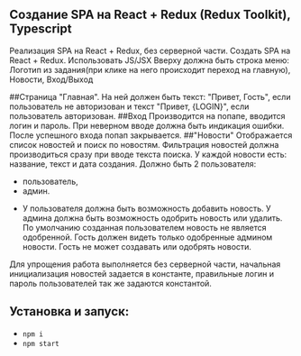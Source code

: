 ## Создание SPA на React + Redux (Redux Toolkit), Typescript

Реализация SPA на React + Redux, без серверной части. 
Создать SPA на React + Redux. Использовать JS/JSX
Вверху должна быть строка меню: Логотип из задания(при клике на него происходит переход на главную), Новости, Вход/Выход

##Страница "Главная".
На ней должен быть текст: "Привет, Гость", если пользователь не авторизован и текст "Привет, {LOGIN}", если пользователь авторизован.
##Вход
Производится на попапе, вводится логин и пароль. При неверном вводе должна быть индикация ошибки. После успешного входа попап закрывается.
##"Новости"
Отображается список новостей и поиск по новостям. Фильтрация новостей должна производиться сразу при вводе текста поиска. У каждой новости есть: название, текст и дата создания.
Должно быть 2 пользователя:
* пользователь,
*  админ.
+ У пользователя должна быть возможность добавить новость. У админа должна быть возможность одобрить новость или удалить. По умолчанию созданная пользователем новость не является одобренной.
Гость должен видеть только одобренные админом новости. Гость не может создавать или одобрять новости.

Для упрощения работа выполняется без серверной части, начальная инициализация новостей задается в константе, правильные логин и пароль пользователей так же задаются константой.

## Установка и запуск:
* `npm i`
* `npm start`